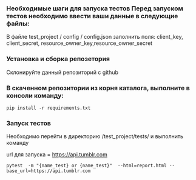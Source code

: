### Необходимые шаги для запуска тестов Перед запуском тестов необходимо ввести ваши данные в следующие файлы:

В файле test_project / config / config.json заполнить поля: client_key, client_secret, resource_owner_key,resource_owner_secret

### Установка и сборка репозетория <br>
Склонируйте данный репозиторий с github

### В скаченном репозитории из корня каталога, выполните в консоли команду:

`pip install -r requirements.txt`

### Запуск тестов<br>
Необходимо перейти в директорию /test_project/tests/ и выполнить команду

url для запуска =  https://api.tumblr.com <br>

`pytest  -m "{name_test} or {name_test}"  --html=report.html --base_url=https://api.tumblr.com`






